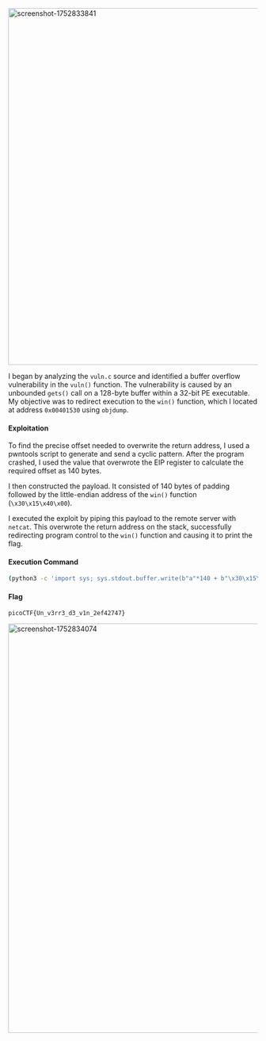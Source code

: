 <img width="687" height="720" alt="screenshot-1752833841" src="https://github.com/user-attachments/assets/09e06e23-6c45-4b8f-9168-9682a96e3153" />


I began by analyzing the `vuln.c` source and identified a buffer overflow vulnerability in the `vuln()` function. The vulnerability is caused by an unbounded `gets()` call on a 128-byte buffer within a 32-bit PE executable. My objective was to redirect execution to the `win()` function, which I located at address `0x00401530` using `objdump`.

#### **Exploitation**

To find the precise offset needed to overwrite the return address, I used a pwntools script to generate and send a cyclic pattern. After the program crashed, I used the value that overwrote the EIP register to calculate the required offset as 140 bytes.

I then constructed the payload. It consisted of 140 bytes of padding followed by the little-endian address of the `win()` function (`\x30\x15\x40\x00`).

I executed the exploit by piping this payload to the remote server with `netcat`. This overwrote the return address on the stack, successfully redirecting program control to the `win()` function and causing it to print the flag.

#### **Execution Command**

```bash
(python3 -c 'import sys; sys.stdout.buffer.write(b"a"*140 + b"\x30\x15\x40\x00")') | nc saturn.picoctf.net 55701
```

#### **Flag**

`picoCTF{Un_v3rr3_d3_v1n_2ef42747}`


<img width="946" height="826" alt="screenshot-1752834074" src="https://github.com/user-attachments/assets/8a6175c5-c8cf-4a7e-82fb-8209bb527ee0" />
